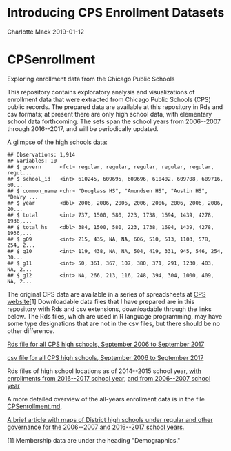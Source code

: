 Introducing CPS Enrollment Datasets
================
Charlotte Mack
2019-01-12

CPSenrollment
=============

Exploring enrollment data from the Chicago Public Schools

This repository contains exploratory analysis and visualizations of enrollment data that were extracted from Chicago Public Schools (CPS) public records. The prepared data are available at this repository in Rds and csv formats; at present there are only high school data, with elementary school data forthcoming. The sets span the school years from 2006--2007 through 2016--2017, and will be periodically updated.

A glimpse of the high schools data:

    ## Observations: 1,914
    ## Variables: 10
    ## $ govern      <fct> regular, regular, regular, regular, regular, regul...
    ## $ school_id   <int> 610245, 609695, 609696, 610402, 609708, 609716, 60...
    ## $ common_name <chr> "Douglass HS", "Amundsen HS", "Austin HS", "DeVry ...
    ## $ year        <dbl> 2006, 2006, 2006, 2006, 2006, 2006, 2006, 2006, 20...
    ## $ total       <int> 737, 1500, 580, 223, 1738, 1694, 1439, 4278, 1936,...
    ## $ total_hs    <dbl> 384, 1500, 580, 223, 1738, 1694, 1439, 4278, 1936,...
    ## $ g09         <int> 215, 435, NA, NA, 606, 510, 513, 1103, 578, 254, 2...
    ## $ g10         <int> 119, 438, NA, NA, 504, 419, 331, 945, 546, 254, 30...
    ## $ g11         <int> 50, 361, 367, 107, 380, 371, 291, 1230, 403, NA, 2...
    ## $ g12         <int> NA, 266, 213, 116, 248, 394, 304, 1000, 409, NA, 2...

The original CPS data are available in a series of spreadsheets at [CPS website](http://www.cps.edu/SchoolData/Pages/SchoolData.aspx)[1] Downloadable data files that I have prepared are in this repository with Rds and csv extensions, downloadable through the links below. The Rds files, which are used in R language programming, may have some type designations that are not in the csv files, but there should be no other difference.

[Rds file for all CPS high schools, September 2006 to September 2017](https://github.com/cymack/CPSenrollment/blob/master/enrollment_all_hs.Rds)

[csv file for all CPS high schools, September 2006 to September 2017](https://github.com/cymack/CPSenrollment/blob/master/enrollment_all_hs.csv)

Rds files of high school locations as of 2014--2015 school year, [with enrollments from 2016--2017 school year](https://github.com/cymack/CPSenrollment/blob/master/school_loc_merged.2016.Rds), [and from 2006--2007 school year](https://github.com/cymack/CPSenrollment/blob/master/school_loc_merged.206.Rds)

A more detailed overview of the all-years enrollment data is in the file [CPSenrollment.md](https://github.com/cymack/CPSenrollment/blob/master/CPSenrollment.md).

[A brief article with maps of District high schools under regular and other governance for the 2006--2007 and 2016--2017 school years.](https://github.com/cymack/CPSenrollment/blob/master/school_maps.md)

[1] Membership data are under the heading "Demographics."
